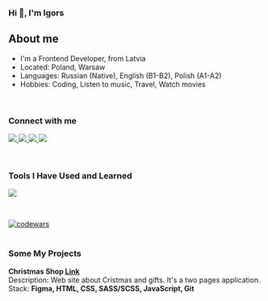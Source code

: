 ### Hi 👋, I'm Igors
## About me
* I'm a Frontend Developer, from Latvia
* Located: Poland, Warsaw
* Languages: Russian (Native), English (B1-B2), Polish (A1-A2)
* Hobbies: Coding, Listen to music, Travel, Watch movies
<br />

###  Connect with me

<p>
    <a href="igorssubocs@gmail.com">
        <img src="https://skillicons.dev/icons?i=gmail" />
    </a>
    <a href="https://discordapp.com/users/1321934033067970611/" >
        <img src="https://skillicons.dev/icons?i=discord" />
    </a>
    <a href="https://www.linkedin.com/in/igorssubocs/" >
        <img src="https://skillicons.dev/icons?i=linkedin" />
    </a>
    <a href="https://x.com/igorssubocs/" >
        <img src="https://skillicons.dev/icons?i=twitter" />
    </a>
</p>
<br />

### Tools I Have Used and Learned
<p>
    <img src="https://skillicons.dev/icons?i=vscode,vim,ps,figma,c,html,css,scss,tailwindcss,js,nodejs,react,nextjs,redux,git,github,npm,yarn,vite,webpack," />
</p>
<br />

[![codewars](https://www.codewars.com/users/igorssubocs/badges/large)](https://www.codewars.com/users/igorssubocs)   
<br />


### Some My Projects

**Christmas Shop [Link](https://igorssubocs.github.io/christmas-shop/)**  
Description: Web site about Cristmas and gifts. It's a two pages application.  
Stack: **Figma, HTML, CSS, SASS/SCSS, JavaScript, Git**